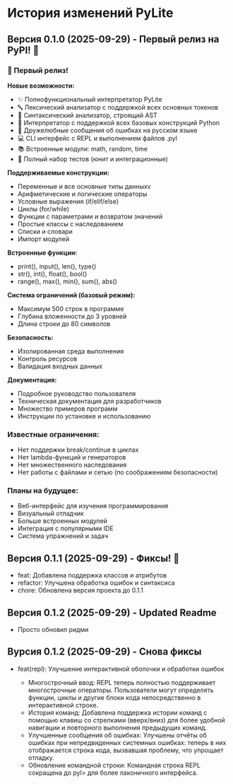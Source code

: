 # История изменений PyLite

## Версия 0.1.0 (2025-09-29) - Первый релиз на PyPI! 🎉

### 🎉 Первый релиз!

**Новые возможности:**
- ✨ Полнофункциональный интерпретатор PyLite
- 🔤 Лексический анализатор с поддержкой всех основных токенов
- 🌳 Синтаксический анализатор, строящий AST
- 🚀 Интерпретатор с поддержкой всех базовых конструкций Python
- 📝 Дружелюбные сообщения об ошибках на русском языке
- 💻 CLI интерфейс с REPL и выполнением файлов .pyl
- 📚 Встроенные модули: math, random, time
- 🧪 Полный набор тестов (юнит и интеграционные)

**Поддерживаемые конструкции:**
- Переменные и все основные типы данныхv
- Арифметические и логические операторы
- Условные выражения (if/elif/else)
- Циклы (for/while)
- Функции с параметрами и возвратом значений
- Простые классы с наследованием
- Списки и словари
- Импорт модулей

**Встроенные функции:**
- print(), input(), len(), type()
- str(), int(), float(), bool()
- range(), max(), min(), sum(), abs()

**Система ограничений (базовый режим):**
- Максимум 500 строк в программе
- Глубина вложенности до 3 уровней
- Длина строки до 80 символов

**Безопасность:**
- Изолированная среда выполнения
- Контроль ресурсов
- Валидация входных данных

**Документация:**
- Подробное руководство пользователя
- Техническая документация для разработчиков
- Множество примеров программ
- Инструкции по установке и использованию

### Известные ограничения:
- Нет поддержки break/continue в циклах
- Нет lambda-функций и генераторов
- Нет множественного наследования
- Нет работы с файлами и сетью (по соображениям безопасности)

### Планы на будущее:
- Веб-интерфейс для изучения программирования
- Визуальный отладчик
- Больше встроенных модулей
- Интеграция с популярными IDE
- Система упражнений и задач

## Версия 0.1.1 (2025-09-29) - Фиксы! 🎉
- feat: Добавлена поддержка классов и атрибутов
- refactor: Улучшена обработка ошибок и синтаксиса
- chore: Обновлена версия проекта до 0.1.1

## Версия 0.1.2 (2025-09-29) - Updated Readme
- Просто обновил ридми

## Вурсия 0.1.2 (2025-09-29) - Снова фиксы

- feat(repl): Улучшение интерактивной оболочки и обработки ошибок

  - Многострочный ввод: REPL теперь полностью поддерживает многострочные операторы. Пользователи могут определять функции, циклы и другие блоки кода непосредственно в интерактивной строке.
  - История команд: Добавлена ​​поддержка истории команд с помощью клавиш со стрелками (вверх/вниз) для более удобной навигации и повторного выполнения предыдущих команд.
  - Улучшенные сообщения об ошибках: Улучшены отчёты об ошибках при непредвиденных системных ошибках: теперь в них отображается строка кода, вызвавшая проблему, что упрощает отладку.
  - Обновление командной строки: Командная строка REPL сокращена ​​до pyl> для более лаконичного интерфейса.